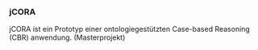 ### jCORA

jCORA ist ein Prototyp einer ontologiegestützten Case-based Reasoning (CBR) anwendung. (Masterprojekt)
